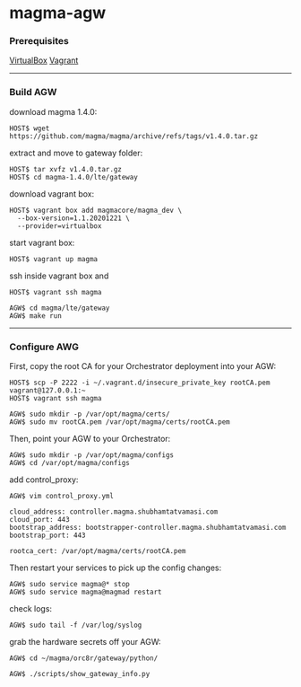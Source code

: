 # magma-agw

### Prerequisites

[VirtualBox](https://www.virtualbox.org) [Vagrant](https://vagrantup.com)

---

### Build AGW

download magma 1.4.0:
```
HOST$ wget https://github.com/magma/magma/archive/refs/tags/v1.4.0.tar.gz
```

extract and move to gateway folder: 
```
HOST$ tar xvfz v1.4.0.tar.gz
HOST$ cd magma-1.4.0/lte/gateway
```

download vagrant box:
```
HOST$ vagrant box add magmacore/magma_dev \
  --box-version=1.1.20201221 \
  --provider=virtualbox
```

start vagrant box:
```
HOST$ vagrant up magma
```

ssh inside vagrant box and
```
HOST$ vagrant ssh magma

AGW$ cd magma/lte/gateway
AGW$ make run
```
---

### Configure AWG

First, copy the root CA for your Orchestrator deployment into your AGW:
```
HOST$ scp -P 2222 -i ~/.vagrant.d/insecure_private_key rootCA.pem vagrant@127.0.0.1:~
HOST$ vagrant ssh magma

AGW$ sudo mkdir -p /var/opt/magma/certs/
AGW$ sudo mv rootCA.pem /var/opt/magma/certs/rootCA.pem
```

Then, point your AGW to your Orchestrator:
```
AGW$ sudo mkdir -p /var/opt/magma/configs
AGW$ cd /var/opt/magma/configs
```

add control_proxy:
```
AGW$ vim control_proxy.yml
```
```
cloud_address: controller.magma.shubhamtatvamasi.com
cloud_port: 443
bootstrap_address: bootstrapper-controller.magma.shubhamtatvamasi.com
bootstrap_port: 443

rootca_cert: /var/opt/magma/certs/rootCA.pem
```

Then restart your services to pick up the config changes:
```
AGW$ sudo service magma@* stop
AGW$ sudo service magma@magmad restart
```

check logs:
```
AGW$ sudo tail -f /var/log/syslog
```

grab the hardware secrets off your AGW:
```
AGW$ cd ~/magma/orc8r/gateway/python/

AGW$ ./scripts/show_gateway_info.py
```

